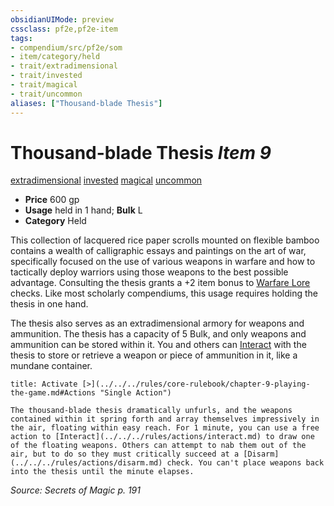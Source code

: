 ```yaml
---
obsidianUIMode: preview
cssclass: pf2e,pf2e-item
tags:
- compendium/src/pf2e/som
- item/category/held
- trait/extradimensional
- trait/invested
- trait/magical
- trait/uncommon
aliases: ["Thousand-blade Thesis"]
---
```

# Thousand-blade Thesis *Item 9*  
[extradimensional](../../../Rules/traits/extradimensional.md)  [invested](../../../Rules/traits/invested.md)  [magical](../../../Rules/traits/magical.md)  [uncommon](../../../Rules/traits/uncommon.md)  

- **Price** 600 gp
- **Usage** held in 1 hand; **Bulk** L
- **Category** Held

This collection of lacquered rice paper scrolls mounted on flexible bamboo contains a wealth of calligraphic essays and paintings on the art of war, specifically focused on the use of various weapons in warfare and how to tactically deploy warriors using those weapons to the best possible advantage. Consulting the thesis grants a +2 item bonus to [Warfare Lore](../../skills.md#Lore) checks. Like most scholarly compendiums, this usage requires holding the thesis in one hand.

The thesis also serves as an extradimensional armory for weapons and ammunition. The thesis has a capacity of 5 Bulk, and only weapons and ammunition can be stored within it. You and others can [Interact](../../../Rules/actions/interact.md) with the thesis to store or retrieve a weapon or piece of ammunition in it, like a mundane container.

```ad-embed-ability
title: Activate [>](../../../rules/core-rulebook/chapter-9-playing-the-game.md#Actions "Single Action")

The thousand-blade thesis dramatically unfurls, and the weapons contained within it spring forth and array themselves impressively in the air, floating within easy reach. For 1 minute, you can use a free action to [Interact](../../../rules/actions/interact.md) to draw one of the floating weapons. Others can attempt to nab them out of the air, but to do so they must critically succeed at a [Disarm](../../../rules/actions/disarm.md) check. You can't place weapons back into the thesis until the minute elapses.
```

*Source: Secrets of Magic p. 191*

